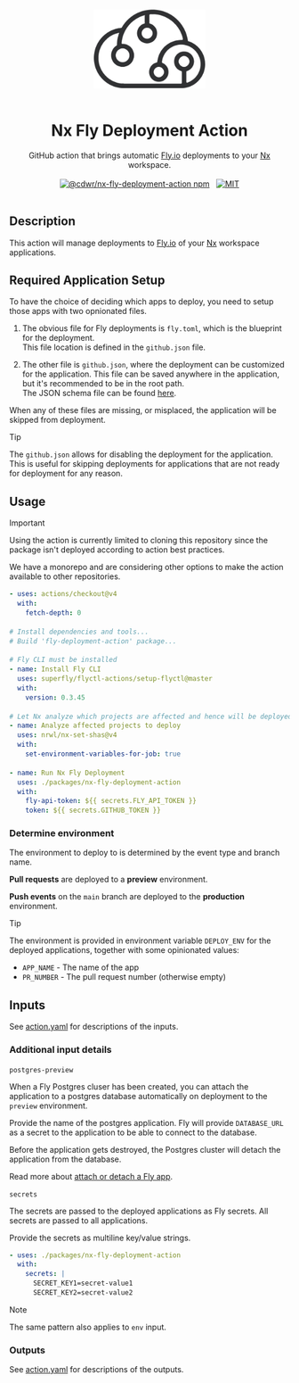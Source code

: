<p align="center">
  <br />
  <img width="200" src="../../assets/cdwr-cloud.png" alt="codeware sthlm logo">
  <br />
  <br />
</p>

<h1 align='center'>Nx Fly Deployment Action</h1>

<p align='center'>
  GitHub action that brings automatic <a href='https://fly.io'>Fly.io</a> deployments to your <a href='https://nx.dev'>Nx</a>  workspace.
  <br />
  <br />
  <a href='https://www.npmjs.com/package/@cdwr/nx-fly-deployment-action'><img src='https://img.shields.io/npm/v/@cdwr/nx-fly-deployment-action?label=npm%20version' alt='@cdwr/nx-fly-deployment-action npm'></a>
  &nbsp;
  <a href='https://opensource.org/licenses/MIT'><img src='https://img.shields.io/badge/License-MIT-green.svg' alt='MIT'></a>
  <br />
  <br />
</p>

## Description

This action will manage deployments to [Fly.io](https://fly.io) of your [Nx](https://nx.dev) workspace applications.

## Required Application Setup

To have the choice of deciding which apps to deploy, you need to setup those apps with two opnionated files.

1. The obvious file for Fly deployments is `fly.toml`, which is the blueprint for the deployment.  
   This file location is defined in the `github.json` file.

2. The other file is `github.json`, where the deployment can be customized for the application.
   This file can be saved anywhere in the application, but it's recommended to be in the root path.  
   The JSON schema file can be found [here](https://github.com/codeware-sthlm/codeware/tree/master/packages/nx-fly-deployment-action/src/lib/utils/github-config.schema.json).

When any of these files are missing, or misplaced, the application will be skipped from deployment.

> [!TIP]
> The `github.json` allows for disabling the deployment for the application. This is useful for skipping deployments for applications that are not ready for deployment for any reason.

## Usage

> [!IMPORTANT]
> Using the action is currently limited to cloning this repository since the package isn't deployed according to action best practices.
>
> We have a monorepo and are considering other options to make the action available to other repositories.

```yaml
- uses: actions/checkout@v4
  with:
    fetch-depth: 0

# Install dependencies and tools...
# Build 'fly-deployment-action' package...

# Fly CLI must be installed
- name: Install Fly CLI
  uses: superfly/flyctl-actions/setup-flyctl@master
  with:
    version: 0.3.45

# Let Nx analyze which projects are affected and hence will be deployed
- name: Analyze affected projects to deploy
  uses: nrwl/nx-set-shas@v4
  with:
    set-environment-variables-for-job: true

- name: Run Nx Fly Deployment
  uses: ./packages/nx-fly-deployment-action
  with:
    fly-api-token: ${{ secrets.FLY_API_TOKEN }}
    token: ${{ secrets.GITHUB_TOKEN }}
```

### Determine environment

The environment to deploy to is determined by the event type and branch name.

**Pull requests** are deployed to a **preview** environment.

**Push events** on the `main` branch are deployed to the **production** environment.

> [!TIP]
> The environment is provided in environment variable `DEPLOY_ENV` for the deployed applications, together with some opinionated values:
>
> - `APP_NAME` - The name of the app
> - `PR_NUMBER` - The pull request number (otherwise empty)

## Inputs

See [action.yaml](action.yml) for descriptions of the inputs.

### Additional input details

`postgres-preview`

When a Fly Postgres cluser has been created, you can attach the application to a postgres database automatically on deployment to the `preview` environment.

Provide the name of the postgres application. Fly will provide `DATABASE_URL` as a secret to the application to be able to connect to the database.

Before the application gets destroyed, the Postgres cluster will detach the application from the database.

Read more about [attach or detach a Fly app](https://fly.io/docs/postgres/managing/attach-detach/#attach-a-fly-app).

`secrets`

The secrets are passed to the deployed applications as Fly secrets. All secrets are passed to all applications.

Provide the secrets as multiline key/value strings.

```yaml
- uses: ./packages/nx-fly-deployment-action
  with:
    secrets: |
      SECRET_KEY1=secret-value1
      SECRET_KEY2=secret-value2
```

> [!NOTE]
> The same pattern also applies to `env` input.

### Outputs

See [action.yaml](action.yml) for descriptions of the outputs.
